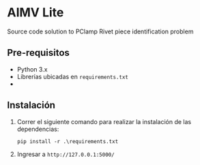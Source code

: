 # AIMV Lite
 Source code solution to PClamp Rivet piece identification problem


## Pre-requisitos
- Python 3.x
- Librerías ubicadas en `requirements.txt`
- 
## Instalación
1. Correr el siguiente comando para realizar la instalación de las dependencias:
   ```
   pip install -r .\requirements.txt
   ```
2. Ingresar a `http://127.0.0.1:5000/`